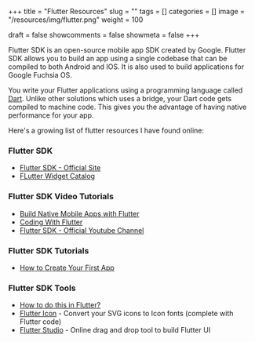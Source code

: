 +++ 
title = "Flutter Resources"
slug = "" 
tags = []
categories = []
image = "/resources/img/flutter.png"
weight = 100

draft = false 
showcomments = false 
showmeta = false
+++

Flutter SDK is an open-source mobile app SDK created by Google. Flutter SDK allows you to build an app using a single codebase that can be compiled to both Android and IOS. It is also used to build applications for Google Fuchsia OS. 

You write your Flutter applications using a programming language called [Dart](/resources/dart). Unlike other solutions which uses a bridge, your Dart code gets compiled to machine code. This gives you the advantage of having native performance for your app.

Here's a growing list of flutter resources I have found online:

### Flutter SDK 
- [Flutter SDK - Official Site](https://flutter.dev/)
- [FLutter Widget Catalog](https://flutter.dev/docs/development/ui/widgets)

### Flutter SDK Video Tutorials
- [Build Native Mobile Apps with Flutter](https://www.udacity.com/course/build-native-mobile-apps-with-flutter--ud905)
- [Coding With Flutter](https://www.youtube.com/watch?v=u_Lyx8KJWpg&list=PLNnAcB93JKV9iZ2cwk9MEx3_JG8BRikMP)
- [Flutter SDK - Official Youtube Channel](https://www.youtube.com/channel/UCwXdFgeE9KYzlDdR7TG9cMw)

### Flutter SDK Tutorials
- [How to Create Your First App](https://www.toptal.com/flutter/flutter-tutorial)

### Flutter SDK Tools
- [How to do this in Flutter?](https://howtodothisinflutter.com/)
- [Flutter Icon](http://fluttericon.com/) - Convert your SVG icons to Icon fonts (complete with Flutter code)
- [Flutter Studio](https://flutterstudio.app/) - Online drag and drop tool to build Flutter UI
